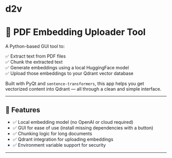 # d2v

# 🧠 PDF Embedding Uploader Tool

A Python-based GUI tool to:

✅ Extract text from PDF files  
✅ Chunk the extracted text  
✅ Generate embeddings using a local HuggingFace model  
✅ Upload those embeddings to your Qdrant vector database

Built with PyQt and `sentence-transformers`, this app helps you get vectorized content into Qdrant — all through a clean and simple interface.

---

## 🔧 Features

- ✅ Local embedding model (no OpenAI or cloud required)
- ✅ GUI for ease of use (install missing dependencies with a button)
- ✅ Chunking logic for long documents
- ✅ Qdrant integration for uploading embeddings
- ✅ Environment variable support for security

---


